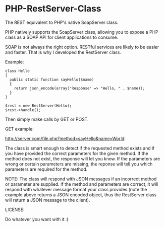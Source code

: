 PHP-RestServer-Class
====================

The REST equivalent to PHP's native SoapServer class.

PHP natively supports the SoapServer class, allowing you to expose a PHP class as a SOAP API 
for client applications to consume.

SOAP is not always the right option. RESTful services are likely to be easier and faster. That is why I developed
the RestServer class.


Example:

    class Hello
    {
      public static function sayHello($name)
      {
        return json_encode(array("Response" => "Hello, " . $name));
      }
    }

    $rest = new RestServer(Hello);
    $rest->handle();


Then simply make calls by GET or POST.

GET example:

http://server.com/file.php?method=sayHello&name=World


The class is smart enough to detect if the requested method exists and if you have provided 
the correct parameters for the given method. If the method does not exist, the response will let you know.
If the parameters are wrong or certain parameters are missing, the reponse will tell you which parameters are
required for the method.

NOTE:
The class will respond with JSON messages if an incorrect method or parameter are supplied. If the method and parameters
are correct, it will respond with whatever message format your class provides (note the example above returns a 
JSON encoded object, thus the RestServer class will return a JSON message to the client).

LICENSE:

Do whatever you want with it :)
